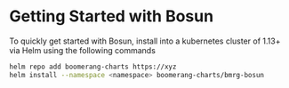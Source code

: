 # Getting Started with Bosun

To quickly get started with Bosun, install into a kubernetes cluster of 1.13+ via Helm using the following commands

```sh
helm repo add boomerang-charts https://xyz
helm install --namespace <namespace> boomerang-charts/bmrg-bosun
```
